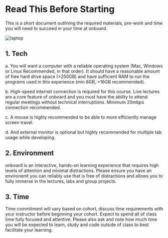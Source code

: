 # Read This Before Starting

This is a short document outlining the required materials, pre-work and time you will need to succeed in your time at onboard.

![laptop](https://images.unsplash.com/photo-1498050108023-c5249f4df085?ixlib=rb-4.0.3&ixid=M3wxMjA3fDB8MHxwaG90by1wYWdlfHx8fGVufDB8fHx8fA%3D%3D&auto=format&fit=crop&w=1172&q=80)

## 1. Tech

 a. You will want a computer with a reliable operating system (Mac, Windows or Linux Recommended, in that order). It should have a reasonable amount of free hard drive space (>250GB) and have sufficient RAM to run the programs used in this experience (min 8GB, >16GB recommended).    

 b. High-speed internet connection is required for this course. Live lectures are a core feature of onboard and you must have the ability to attend regular meetings without technical interruptions. Minimum 20mbps connection recommended.   

 c. A mouse is highly recommended to be able to more efficiently manage screen travel.   

 d. And external monitor is optional but highly recommended for multiple tab usage while developing.

## 2. Environment

onboard is an interactive, hands-on learning experience that requires high levels of attention and minimal distractions. Please ensure you have an environemt you can reliably use that is free of distractions and allows you to fully immerse in the lectures, labs and group projects. 

## 3. Time

Time commitment will vary based on cohort, discuss time requirements with your instructor before beginning your cohort. Expect to spend all of class time fully focused and attentive. Please also ask and note how much time you will be expected to learn, study and code outside of class to best facilitate your learning. 


